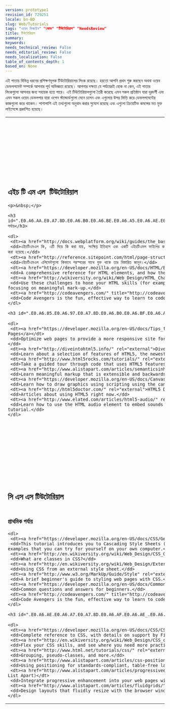 ```yaml
---
version: prototype1
revision_id: 729251
locale: bn-BD
slug: Web/Tutorials
tags: "ওয়েব ডিজাইন" "কোড" "টিউটোরিয়াল" "NeedsReview"
title: টিউটোরিয়াল
summary: 
keywords: 
needs_technical_review: False
needs_editorial_review: False
needs_localization: False
table_of_contents_depth: 1
based_on: None
---
```

<p>এই পাতায় বিভিন্ন ধরনের প্রশিক্ষণমূলক টিউটোরিয়ালের লিংক রয়েছে। হয়তো আপনি প্রথম শুরু করছেন অথবা ওয়েব ডেভলপমেন্ট সম্পর্কে আপনার পূর্ব অভিজ্ঞতা রয়েছে। আপনার দক্ষতা যে পর্যায়েরই হোক না কেন, এই পাতার লিংকগুলো আপনার জন্য সহায়ক হতে পারে। এই টিউটোরিয়ালগুলো তৈরী করেছে এমন সকল প্রতিষ্ঠান যারা দূরদর্শী এবং এমন সকল ওয়েব ডেভলপার যারা ওপেন স্ট্যান্ডার্ডগুলো মেনে চলেন এবং এগুলোর উপর ভিত্তি করে ডেভলপমেন্টের কাজগুলো করে থাকেন। পাশাপাশি এই তথ্যগুলো অনুবাদ করার সুযোগ রয়েছে এবং এগুলো ক্রিয়েটিভ কমন্সের মত মুক্ত লাইসেন্সে প্রকাশিত হয়েছে।</p>

<table class="topicpage-table">
 <tbody>
  <tr>
   <td>
    <h2 class="Documentation" id="Documentation" name="Documentation">এইচ টি এম এল&nbsp; টিউটোরিয়াল</h2>

    <p>&nbsp;</p>

    <h3 id=".E0.A6.AA.E0.A7.8D.E0.A6.B0.E0.A6.BE.E0.A6.A5.E0.A6.AE.E0.A6.BF.E0.A6.95_.E0.A6.AA.E0.A6.B0.E0.A7.8D.E0.A6.AF.E0.A6.BE.E0.A7.9F">প্রাথমিক পর্যায়</h3>

    <dl>
     <dt><a href="http://docs.webplatform.org/wiki/guides/the_basics_of_html" rel="external">The Basics of HTML</a> (WebPlatform.org)</dt>
     <dd>এইচটিএমএল কি, এটি দিয়ে কি করা যায়, সংক্ষিপ্ত ইতিহাস এবং একটি এইচটিএমল ফাইলের কাঠামো কেমন হতে পারে সে বিষয়ে ধারনা পাওয়া যাবে এখানে। এর পরবর্তি নিবন্ধগুলোতে প্রতিটি বিষয় সম্পর্কে বিস্তারিত তথ্য উল্লেখ করা হয়েছে।</dd>
     <dt><a href="http://reference.sitepoint.com/html/page-structure" rel="external">Basic Structure of a Web Page</a> (SitePoint)</dt>
     <dd>এইচটিএমএল এলিমেন্টগুলো কিভাবে পরস্পরের সাথে যুক্ত থাকে তার বিস্তারিত জানুন।</dd>
     <dt><a href="https://developer.mozilla.org/en-US/docs/HTML/Element">MDN HTML Element Reference</a></dt>
     <dd>A comprehensive reference for HTML elements, and how the different browsers support them.</dd>
     <dt><a href="http://wikiversity.org/wiki/Web_Design/HTML_Challenges" rel="external">HTML Challenges</a> (Wikiversity)</dt>
     <dd>Use these challenges to hone your HTML skills (for example, "Should I use an &lt;h2&gt; element or a &lt;strong&gt; element?"), focusing on meaningful mark-up.</dd>
     <dt><a href="http://codeavengers.com/" title="http://codeavengers.com/">CodeAvengers</a> (CodeAvengers.com)</dt>
     <dd>Code Avengers is the fun, effective way to learn to code web apps and games with HTML, CSS, and JavaScript.</dd>
    </dl>

    <h3 id=".E0.A6.85.E0.A6.97.E0.A7.8D.E0.A6.B0.E0.A6.BF.E0.A6.AE_.E0.A6.AA.E0.A6.B0.E0.A7.8D.E0.A6.AF.E0.A6.BE.E0.A7.9F">অগ্রিম পর্যায়</h3>

    <dl>
     <dt><a href="https://developer.mozilla.org/en-US/docs/Tips_for_Authoring_Fast-loading_HTML_Pages">Tips for Authoring Fast-Loading HTML Pages</a></dt>
     <dd>Optimize web pages to provide a more responsive site for visitors and reduce the load on your web server and Internet connection.</dd>
     <dt><a href="http://diveintohtml5.info/" rel="external">Dive into HTML5</a> (Mark Pilgrim)</dt>
     <dd>Learn about a selection of features of HTML5, the newest version of the HTML specification.</dd>
     <dt><a href="http://www.html5rocks.com/tutorials/" rel="external">HTML5 Tutorials</a> (HTML5 Rocks)</dt>
     <dd>Take a guided tour through code that uses HTML5 features.</dd>
     <dt><a href="http://www.alistapart.com/articles/semanticsinhtml5/" rel="external">Semantics in HTML5</a> (A List Apart)</dt>
     <dd>Learn meaningful markup that is extensible and backwards- and forwards-compatible.</dd>
     <dt><a href="https://developer.mozilla.org/en-US/docs/Canvas_tutorial">Canvas Tutorial</a></dt>
     <dd>Learn how to draw graphics using scripting using the canvas element.</dd>
     <dt><a href="http://html5doctor.com/" rel="external">HTML5 Doctor</a></dt>
     <dd>Articles about using HTML5 right now.</dd>
     <dt><a href="http://www.elated.com/articles/html5-audio/" rel="external">The Joy of HTML5 Audio</a> (Elated)</dt>
     <dd>Learn how to use the HTML audio element to embed sounds in your web pages easily. Lots of code examples are included in the tutorial.</dd>
    </dl>
   </td>
   <td>
    <h2 class="Documentation" id="Documentation" name="Documentation">জাভাস্ক্রিপ্ট টিউটেরিয়াল</h2>

    <h3 id=".E0.A6.AA.E0.A7.8D.E0.A6.B0.E0.A6.BE.E0.A6.A5.E0.A6.AE.E0.A6.BF.E0.A6.95_.E0.A6.AA.E0.A6.B0.E0.A7.8D.E0.A6.AF.E0.A6.BE.E0.A7.9F_2">প্রাথমিক পর্যায়</h3>

    <dl>
     <dt><a href="http://www.codecademy.com/">Codecademy</a> (Codecademy)</dt>
     <dd>কোড একাডেমি থেকে সবথেকে সহজ পদ্ধতিতে জাভাস্ক্রিপ্ট শেখা যায়। এটি ইন্টারএক্টিভ, আনন্দদায়ক এবং বন্ধরা একসাথে মিলে এখানে শিখতে পারবেন।</dd>
     <dt><a href="https://developer.mozilla.org/en-US/docs/JavaScript/Getting_Started">Getting Started with JavaScript</a></dt>
     <dd>জাভাস্ক্রিপ্ট কি এবং এটি কিভাবে আপনাকে সাহায্য করতে পারে?</dd>
     <dt><a href="http://docs.webplatform.org/wiki/concepts/programming/programming_basics" rel="external">Programming – The Real Basics</a> (WebPlatform.org)</dt>
     <dd>প্রোগ্রামিং এর মৌলিক জ্ঞান। নিচে উল্লেখিত নিবন্ধগুলো থেকে আপনি জানতে পারবেন যে, জাভাস্ক্রিপ্ট দিয়ে কি ধরনের কাজ করা সম্ভব, বেস্ট প্র্যক্টিস এবং আরও বিস্তারিত।</dd>
     <dt><a href="http://dev.opera.com/articles/view/javascript-best-practices/" rel="external">JavaScript Best Practices</a><a href="http://docs.webplatform.org/wiki/tutorials/javascript_best_practices" title="http://docs.webplatform.org/wiki/tutorials/javascript_best_practices"> </a>(WebPlatform.org)</dt>
     <dd>জাভাস্ক্রিপ্টের অবশ্য প্রয়োজনীয় এবং অন্যান্য বেস্ট প্র্যক্টিসগুলো সম্পর্কে জানা যাবে এখানে।</dd>
     <dt><a href="http://codeavengers.com/" title="http://codeavengers.com/">CodeAvengers</a> (CodeAvengers.com)</dt>
     <dd>কোড একাডেমি থেকে সবথেকে সহজ পদ্ধতিতে জাভাস্ক্রিপ্ট শেখা যায়। এটি ইন্টারএক্টিভ, আনন্দদায়ক এবং বন্ধরা একসাথে মিলে এখানে শিখতে পারবেন।</dd>
     <dt><a href="http://www.w3schools.com/js/" title="http://www.w3schools.com/js/">w3schools</a> (w3schools.com/js)</dt>
     <dd>w3schools জাভাস্ক্রিপ্টের মৌলিক বিষয়গুলো জানা এবং মধ্যম ও দক্ষ ব্যবহারকারীদের জন্য একটি নির্ভরযোগ্য রেফারেন্স।</dd>
     <dt>&nbsp;</dt>
    </dl>

    <h3 id=".E0.A6.AE.E0.A6.A7.E0.A7.8D.E0.A6.AF.E0.A6.AE_.E0.A6.AA.E0.A6.B0.E0.A7.8D.E0.A6.AF.E0.A6.BE.E0.A7.9F">মধ্যম পর্যায়</h3>

    <dl>
     <dt><a href="https://developer.mozilla.org/en-US/docs/A_re-introduction_to_JavaScript">A Re-Introduction to JavaScript</a></dt>
     <dd>A recap of the JavaScript programming language aimed at intermediate-level developers.</dd>
     <dt><a href="http://eloquentjavascript.net/contents.html" rel="external">Eloquent JavaScript</a></dt>
     <dd>A comprehensive guide to intermediate and advanced JavaScript methodologies.</dd>
     <dt><a href="http://www.addyosmani.com/resources/essentialjsdesignpatterns/book/" rel="external">Essential JavaScript Design Patterns</a> (Addy Osmani)</dt>
     <dd>An introduction to essential JavaScript design patterns.</dd>
     <dt><a href="http://www.yuiblog.com/blog/2007/01/24/video-crockford-tjpl/" rel="external">The JavaScript Programming Language</a> (YUI Blog)</dt>
     <dd>Douglas Crockford explores the language as it is today, and how it came to be.</dd>
     <dt><a href="https://developer.mozilla.org/en-US/docs/Introduction_to_Object-Oriented_JavaScript">Introduction to Object-Oriented JavaScript</a></dt>
     <dd>Learn about the JavaScript object model.</dd>
    </dl>

    <h3 id=".E0.A6.85.E0.A6.97.E0.A7.8D.E0.A6.B0.E0.A6.BF.E0.A6.AE_.E0.A6.AA.E0.A6.B0.E0.A7.8D.E0.A6.AF.E0.A6.BE.E0.A7.9F_2">অগ্রিম পর্যায়</h3>

    <dl>
     <dt><a href="http://ejohn.org/apps/learn/" rel="external">Learning Advanced JavaScript</a> (John Resig)</dt>
     <dd>John Resig's guide to advanced JavaScript.</dd>
     <dt><a href="http://www.elated.com/articles/javascript-dom-intro/" rel="external">Introducing the JavaScript DOM</a> (Elated)</dt>
     <dd>What is the Document Object Model, and why is it useful? This article gives you a gentle introduction to this powerful JavaScript feature.</dd>
     <dt><a href="http://yuiblog.com/blog/2006/10/20/video-crockford-domtheory/" rel="external">An Inconvenient API: The Theory of the DOM</a> (YUI Blog)</dt>
     <dd>Douglas Crockford explains the Document Object Model.</dd>
     <dt><a href="http://yuiblog.com/blog/2006/11/27/video-crockford-advjs/" rel="external">Advanced JavaScript</a> (YUI Blog)</dt>
     <dd>Douglas Crockford looks closely at code patterns from which JavaScript programmers can choose in authoring their applications.</dd>
     <dt><a href="http://bonsaiden.github.com/JavaScript-Garden/" rel="external">JavaScript Garden</a></dt>
     <dd>Documentation of the most quirky parts of JavaScript.</dd>
     <dt><a href="http://stackoverflow.com/questions/394601/which-javascript-framework-jquery-vs-dojo-vs" rel="external">Which JavaScript Framework?</a> (StackOverflow)</dt>
     <dd>Advice on choosing a JavaScript framework.</dd>
     <dt><a href="http://yuiblog.com/blog/2008/07/22/non-blocking-scripts/" rel="external">Non-Blocking JavaScript Downloads</a> (YUI Blog)</dt>
     <dd>Tips on improving the download performance of pages containing JavaScript.</dd>
     <dt><a href="https://developer.mozilla.org/en-US/docs/JavaScript/Guide">JavaScript Guide</a></dt>
     <dd>A comprehensive, regularly updated guide to JavaScript for all levels of learning from beginner to advanced.</dd>
    </dl>
   </td>
  </tr>
  <tr>
   <td colspan="2">
    <h2 class="Documentation" id="Documentation" name="Documentation">সি এস এস টিউটোরিয়াল</h2>
   </td>
  </tr>
  <tr>
   <td>
    <h3 id=".E0.A6.AA.E0.A7.8D.E0.A6.B0.E0.A6.BE.E0.A6.A5.E0.A6.AE.E0.A6.BF.E0.A6.95_.E0.A6.AA.E0.A6.B0.E0.A7.8D.E0.A6.AF.E0.A6.BE.E0.A7.9F_3">প্রাথমিক পর্যায়</h3>

    <dl>
     <dt><a href="https://developer.mozilla.org/en-US/docs/CSS/Getting_Started">CSS Getting Started</a></dt>
     <dd>This tutorial introduces you to Cascading Style Sheets (CSS). It guides you through the basic features of CSS with practical examples that you can try for yourself on your own computer.</dd>
     <dt><a href="http://en.wikiversity.org/wiki/Web_Design/CSS_Classes" rel="external">CSS Selector Classes</a> (Wikiversity)</dt>
     <dd>What are classes in CSS?</dd>
     <dt><a href="http://en.wikiversity.org/wiki/Web_Design/External_CSS" rel="external">External CSS</a> (Wikiversity)</dt>
     <dd>Using CSS from an external style sheet.</dd>
     <dt><a href="http://www.w3.org/MarkUp/Guide/Style" rel="external">Adding a Touch of Style</a> (W3C)</dt>
     <dd>A brief beginner's guide to styling web pages with CSS.</dd>
     <dt><a href="https://developer.mozilla.org/en-US/docs/Common_CSS_Questions">Common CSS Questions</a></dt>
     <dd>Common questions and answers for beginners.</dd>
     <dt><a href="http://codeavengers.com/" title="http://codeavengers.com/">CodeAvengers</a> (CodeAvengers.com)</dt>
     <dd>Code Avengers is the fun, effective way to learn to code web apps and games with HTML, CSS, and JavaScript.</dd>
    </dl>

    <h3 id=".E0.A6.AE.E0.A6.A7.E0.A7.8D.E0.A6.AF.E0.A6.AE_.E0.A6.AA.E0.A6.B0.E0.A7.8D.E0.A6.AF.E0.A6.BE.E0.A7.9F_2">মধ্যম পর্যায়</h3>

    <dl>
     <dt><a href="https://developer.mozilla.org/en-US/docs/CSS/CSS_Reference">CSS Reference</a></dt>
     <dd>Complete reference to CSS, with details on support by Firefox and other browsers.</dd>
     <dt><a href="http://en.wikiversity.org/wiki/Web_Design/CSS_challenges" rel="external">CSS Challenges</a> (Wikiversity)</dt>
     <dd>Flex your CSS skills, and see where you need more practice.</dd>
     <dt><a href="http://www.html.net/tutorials/css/" rel="external">Intermediate CSS Concepts</a> (HTML.net)</dt>
     <dd>Grouping, pseudo-classes, and more.</dd>
     <dt><a href="http://www.alistapart.com/articles/css-positioning-101/" rel="external">CSS Positioning 101</a> (A List Apart)</dt>
     <dd>Using positioning for standards-compliant, table-free layout.</dd>
     <dt><a href="http://www.alistapart.com/articles/progressiveenhancementwithcss/" rel="external">Progressive Enhancement with CSS</a> (A List Apart)</dt>
     <dd>Integrate progressive enhancement into your web pages with CSS.</dd>
     <dt><a href="http://www.alistapart.com/articles/fluidgrids/" rel="external">Fluid Grids</a> (A List Apart)</dt>
     <dd>Design layouts that fluidly resize with the browser window, while still using a typographic grid.</dd>
    </dl>
   </td>
   <td>
    <h3 id=".E0.A6.85.E0.A6.97.E0.A7.8D.E0.A6.B0.E0.A6.BF.E0.A6.AE_.E0.A6.AA.E0.A6.B0.E0.A7.8D.E0.A6.AF.E0.A6.BE.E0.A7.9F_3">অগ্রিম পর্যায়</h3>

    <dl>
     <dt><a href="https://developer.mozilla.org/en-US/docs/CSS/Using_CSS_transforms">Using CSS Transforms</a></dt>
     <dd>Apply rotation, skewing, scaling, and translation using CSS.</dd>
     <dt><a href="https://developer.mozilla.org/en-US/docs/CSS/CSS_transitions">CSS Transitions</a></dt>
     <dd>CSS transitions, part of the draft CSS3 specification, provide a way to animate changes to CSS properties, instead of having the changes take effect instantly.</dd>
     <dt><a href="http://www.html5rocks.com/tutorials/webfonts/quick/" rel="external">Quick Guide to Implement Web Fonts with @font-face</a> (HTML5 Rocks)</dt>
     <dd>The @font-face feature from CSS3 allows you to use custom typefaces on the web in an accessible, manipulatable, and scalable way.</dd>
     <dt><a href="http://davidwalsh.name/starting-css" rel="external">Starting to Write CSS</a> (David Walsh)</dt>
     <dd>An introduction to tools and methodologies to write more succinct, maintainable, and scalable CSS.</dd>
    </dl>
   </td>
  </tr>
 </tbody>
</table>

<p>&nbsp;</p>

<div id="__if72ru4sdfsdfrkjahiuyi_once" style="display:none;">&nbsp;</div>

<div id="__hggasdgjhsagd_once" style="display:none;">&nbsp;</div>

